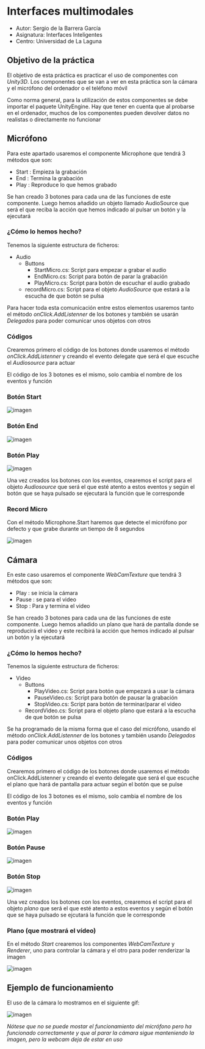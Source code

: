# Interfaces multimodales

* Autor: Sergio de la Barrera García
* Asignatura: Interfaces Inteligentes
* Centro: Universidad de La Laguna

## Objetivo de la práctica

El objetivo de esta práctica es practicar el uso de componentes con *Unity3D*. Los componentes que se van a ver en esta práctica son la cámara y el micrófono del ordenador o el teléfono móvil

Como norma general, para la utilización de estos componentes se debe importar el paquete UnityEngine. Hay que tener en cuenta que al probarse en el ordenador, muchos de los componentes pueden devolver datos no realistas o directamente no funcionar

## Micrófono

Para este apartado usaremos el componente Microphone que tendrá 3 métodos que son:

* Start : Empieza la grabación
* End : Termina la grabación
* Play : Reproduce lo que hemos grabado

Se han creado 3 botones para cada una de las funciones de este componente. Luego hemos añadido un objeto llamado AudioSource que será el que reciba la acción que hemos indicado al pulsar un botón y la ejecutará

### ¿Cómo lo hemos hecho?

Tenemos la siguiente estructura de ficheros:
* Audio
  * Buttons
    * StartMicro.cs: Script para empezar a grabar el audio
    * EndMicro.cs: Script para botón de parar la grabación
    * PlayMicro.cs: Script para botón de escuchar el audio grabado
  * recordMicro.cs:  Script para el objeto *AudioSource* que estará a la escucha de que botón se pulsa

Para hacer toda esta comunicación entre estos elementos usaremos tanto el método *onClick.AddListenner* de los botones y también se usarán *Delegados* para poder comunicar unos objetos con otros

### Códigos

Crearemos primero el código de los botones donde usaremos el método *onClick.AddListenner* y creando el evento delegate que será el que escuche el *Audiosource* para actuar

El código de los 3 botones es el mismo, solo cambia el nombre de los eventos y función

### Botón Start

![imagen](./img/Captura1.PNG)

### Botón End

![imagen](./img/Captura2.PNG)

### Botón Play

![imagen](./img/Captura3.PNG)

Una vez creados los botones con los eventos, crearemos el script para el objeto *Audiosource* que será el que esté atento a estos eventos y según el botón que se haya pulsado se ejecutará la función que le corresponde

### Record Micro

Con el método Microphone.Start haremos que detecte el micrófono por defecto y que grabe durante un tiempo de 8 segundos

![imagen](./img/Captura4.PNG)

## Cámara

En este caso usaremos el componente *WebCamTexture* que tendrá 3 métodos que son:

* Play : se inicia la cámara
* Pause : se para el video
* Stop : Para y termina el video

Se han creado 3 botones para cada una de las funciones de este componente. Luego hemos añadido un plano que hará de pantalla donde se reproducirá el video y este recibirá la acción que hemos indicado al pulsar un botón y la ejecutará

### ¿Cómo lo hemos hecho?

Tenemos la siguiente estructura de ficheros:

* Video
  * Buttons
    * PlayVideo.cs: Script para botón que empezará a usar la cámara
    * PauseVideo.cs: Script para botón de pausar la grabación
    * StopVideo.cs: Script para botón de terminar/parar el video
  * RecordVideo.cs: Script para el objeto plano que estará a la escucha de que botón se pulsa

Se ha programado de la misma forma que el caso del micrófono, usando el método *onClick.AddListenner* de los botones y también usando *Delegados* para poder comunicar unos objetos con otros

### Códigos

Crearemos primero el código de los botones donde usaremos el método onClick.AddListenner y creando el evento delegate que será el que escuche el plano que hará de pantalla para actuar según el botón que se pulse

El código de los 3 botones es el mismo, solo cambia el nombre de los eventos y función

### Botón Play

![imagen](./img/Captura5.PNG)

### Botón Pause

![imagen](./img/Captura6.PNG)

### Botón Stop

![imagen](./img/Captura7.PNG)

Una vez creados los botones con los eventos, crearemos el script para el objeto *plano* que será el que esté atento a estos eventos y según el botón que se haya pulsado se ejcutará la función que le corresponde

### Plano (que mostrará el vídeo)

En el método *Start* crearemos los componentes *WebCamTexture* y *Renderer*, uno para controlar la cámara y el otro para poder renderizar la imagen

![imagen](./img/Captura8.PNG)

## Ejemplo de funcionamiento

El uso de la cámara lo mostramos en el siguiente gif:

![imagen](./img/Captura9.gif)

*Nótese que no se puede mostar el funcionamiento del micrófono pero ha funcionado correctamente y que al parar la cámara sigue manteniendo la imagen, pero la webcam deja de estar en uso*
